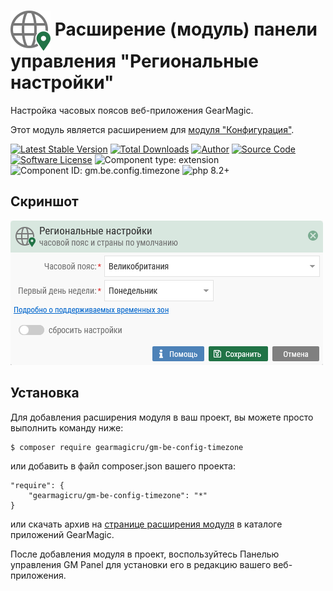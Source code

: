 # <img src="https://raw.githubusercontent.com/gearmagicru/gm-be-config-timezone/refs/heads/master/assets/images/icon.svg" width="64px" height="64px" align="absmiddle"> Расширение (модуль) панели управления "Региональные настройки"

Настройка часовых поясов веб-приложения GearMagic.

Этот модуль является расширением для [модуля "Конфигурация"](https://github.com/gearmagicru/gm-be-config).

[![Latest Stable Version](https://img.shields.io/packagist/v/gearmagicru/gm-be-config-timezone.svg)](https://packagist.org/packages/gearmagicru/gm-be-config-timezone)
[![Total Downloads](https://img.shields.io/packagist/dt/gearmagicru/gm-be-config-timezone.svg)](https://packagist.org/packages/gearmagicru/gm-be-config-timezone)
[![Author](https://img.shields.io/badge/author-anton.tivonenko@gmail.com-blue.svg)](mailto:anton.tivonenko@gmail.com)
[![Source Code](https://img.shields.io/badge/source-gearmagicru/gm--be--config--timezone-blue.svg)](https://github.com/gearmagicru/gm-be-config-timezone)
[![Software License](https://img.shields.io/badge/license-MIT-brightgreen.svg)](https://github.com/gearmagicru/gm-be-config-timezone/blob/master/LICENSE)
![Component type: extension](https://img.shields.io/badge/component%20type-extension-green.svg)
![Component ID: gm.be.config.timezone](https://img.shields.io/badge/component%20id-gm.be.config.timezone-green.svg)
![php 8.2+](https://img.shields.io/badge/php-min%208.2-red.svg)

## Скриншот
<img src="https://github.com/gearmagicru/gm-be-config-timezone/blob/master/assets/help/form.png?raw=true">

## Установка

Для добавления расширения модуля в ваш проект, вы можете просто выполнить команду ниже:

```
$ composer require gearmagicru/gm-be-config-timezone
```

или добавить в файл composer.json вашего проекта:
```
"require": {
    "gearmagicru/gm-be-config-timezone": "*"
}
```
или скачать архив на [странице расширения модуля](https://apps.gearmagic.ru/component/gm-be-config-timezone) в каталоге приложений GearMagic.

После добавления модуля в проект, воспользуйтесь Панелью управления GM Panel для установки его в редакцию вашего веб-приложения.
